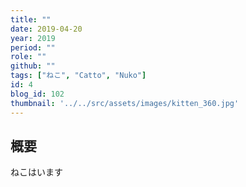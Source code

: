 ```yaml
---
title: ""
date: 2019-04-20
year: 2019
period: ""
role: ""
github: ""
tags: ["ねこ", "Catto", "Nuko"]
id: 4
blog_id: 102
thumbnail: '../../src/assets/images/kitten_360.jpg'
---
```


## 概要
ねこはいます
